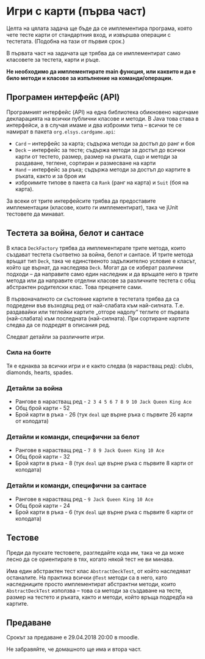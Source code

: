 # Игри с карти (първа част)

Целта на цялата задача ще бъде да се имплементира програма, която чете тесте карти от стандартния вход, и извършва операции с тестетата. (Подобна на тази от първия срок.)

В първата част на задачата ще трябва да се имплементират само класовете за тестета, карти и ръце.

**Не необходимо да имплементирате main функция, или каквито и да е било методи и класове за изпълнение на команди/операции.**

## Програмен интерфейс (API)

Програмният интерфейс (API) на една библиотека обикновено наричаме декларацията на всички публични класове и методи. В Java това става в интерфейси, а в случая имаме и два изброими типа – всички те се намират в пакета `org.elsys.cardgame.api`:
 * `Card` – интерфейс за карта; съдържа методи за достъп до ранг и боя
 * `Deck` – интерфейс за тесте; съдържа методи за достъп до всички карти от тестето, размер, размер на ръката, сщо и методи за раздаване, теглене, сортиран и размесване на карти
 * `Hand` – интерфейс за ръка; съдържа методи за достъп до картите в ръката, както и за броя им
 * изброимите типове в пакета са `Rank` (ранг на карта) и `Suit` (боя на карта).

За всеки от трите интерфейсите трябва да предоставите имплементации (класове, които ги имплементират), така че jUnit тестовете да минават.

## Тестета за война, белот и сантасе

В класа `DeckFactory` трябва да имплементирате трите метода, които създават тестета съответно за война, белот и сантасе. И трите метода връщат тип `Deck`, така че единственото задължително условие е класът, който ще върнат, да наследява `Deck`. Могат да се изберат различни подходи – да направите само един наследник и да връщате него в трите метода или да направите отделни класове за различните тестета с общ абстрактен родителски клас. Това преценете сами.

В първоначалното си състояние картите в тестетата трябва да са подредени във възходящ ред от най-слабата към най-силната. Т.е. раздавайки или теглейки картите „отгоре надолу“ теглите от първата (най-слабата) към последната (най-силната). При сортиране картите следва да се подредят в описания ред.

Следват детайли за различните игри.

### Сила на боите

Тя е еднаква за всички игри и е както следва (в нарастващ ред): clubs, diamonds, hearts, spades.

### Детайли за война

*   Рангове в нарастващ ред - `2 3 4 5 6 7 8 9 10 Jack Queen King Ace`
*   Общ брой карти - 52
*   Брой карти в ръка - 26 (тук `deal` ще върне ръка с първите 26 карти от колодата)

### Детайли и команди, специфични за белот

*   Рангове в нарастващ ред - `7 8 9 Jack Queen King 10 Ace`
*   Общ брой карти - 32
*   Брой карти в ръка - 8 (тук `deal` ще върне ръка с първите 8 карти от колодата)

### Детайли и команди, специфични за сантасе

*   Рангове в нарастващ ред - `9 Jack Queen King 10 Ace`
*   Общ брой карти - 24
*   Брой карти в ръка - 6 (тук `deal` ще върне ръка с първите 6 карти от колодата)

## Тестове

Преди да пускате тестовете, разгледайте кода им, така че да може лесно да се ориентирате в тях, когато някой тест не ви минава.

Има един абстрактен тест клас `AbstractDeckTest`, от който наследяват останалите. На практика всички `@Test` методи са в него, като наследниците просто имплементират абстрактни методи, които `AbstractDeckTest` използва – това са методи за създаване на тесте, размер на тестето и ръката, както и методи, който връща подредба на картите.

## Предаване

Срокът за предаване е 29.04.2018 20:00 в moodle.

Не забравяйте, че домашното ще има и втора част.